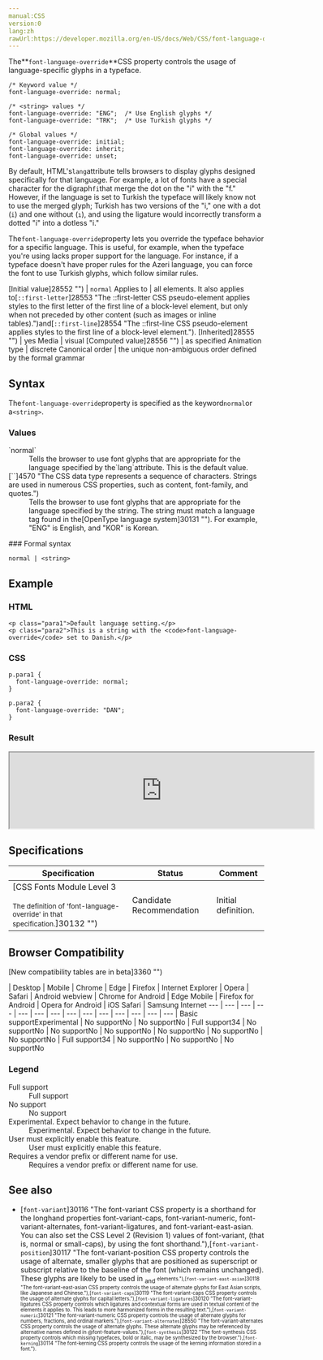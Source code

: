 ```yaml
---
manual:CSS
version:0
lang:zh
rawUrl:https://developer.mozilla.org/en-US/docs/Web/CSS/font-language-override
---
```






The**`font-language-override`**CSS property controls the usage of language-specific glyphs in a typeface.


```
/* Keyword value */
font-language-override: normal;

/* <string> values */
font-language-override: "ENG";  /* Use English glyphs */
font-language-override: "TRK";  /* Use Turkish glyphs */

/* Global values */
font-language-override: initial;
font-language-override: inherit;
font-language-override: unset;
```


By default, HTML&#39;s`lang`attribute tells browsers to display glyphs designed specifically for that language. For example, a lot of fonts have a special character for the digraph`fi`that merge the dot on the &quot;i&quot; with the &quot;f.&quot; However, if the language is set to Turkish the typeface will likely know not to use the merged glyph; Turkish has two versions of the &quot;i,&quot; one with a dot (`i`) and one without (`ı`), and using the ligature would incorrectly transform a dotted &quot;i&quot; into a dotless &quot;i.&quot;



The`font-language-override`property lets you override the typeface behavior for a specific language. This is useful, for example, when the typeface you&#39;re using lacks proper support for the language. For instance, if a typeface doesn&#39;t have proper rules for the Azeri language, you can force the font to use Turkish glyphs, which follow similar rules.


[Initial value]28552 "") | `normal` 
Applies to | all elements. It also applies to[`::first-letter`]28553 "The ::first-letter CSS pseudo-element applies styles to the first letter of the first line of a block-level element, but only when not preceded by other content (such as images or inline tables).")and[`::first-line`]28554 "The ::first-line CSS pseudo-element applies styles to the first line of a block-level element."). 
[Inherited]28555 "") | yes 
Media | visual 
[Computed value]28556 "") | as specified 
Animation type | discrete 
Canonical order | the unique non-ambiguous order defined by the formal grammar 


## Syntax<a name="Syntax"></a>


The`font-language-override`property is specified as the keyword`normal`or a`<string>`.


### Values<a name="Values"></a>
<dl><dt id=''>`normal`</dt><dd>Tells the browser to use font glyphs that are appropriate for the language specified by the`lang`attribute. This is the default value.</dd><dt id=''>[`<string>`]4570 "The <string> CSS data type represents a sequence of characters. Strings are used in numerous CSS properties, such as content, font-family, and quotes.")</dt><dd>Tells the browser to use font glyphs that are appropriate for the language specified by the string. The string must match a language tag found in the[OpenType language system]30131 ""). For example, &quot;ENG&quot; is English, and &quot;KOR&quot; is Korean.</dd></dl>
### Formal syntax<a name="Formal_syntax"></a>

```
normal | <string>
```

## Example<a name="Example"></a>

### HTML<a name="HTML"></a>

```
<p class="para1">Default language setting.</p>
<p class="para2">This is a string with the <code>font-language-override</code> set to Danish.</p>

```

### CSS<a name="CSS"></a>

```
p.para1 {
  font-language-override: normal;
}

p.para2 {
  font-language-override: "DAN";
}
```

### Result<a name="Result"></a>


<iframe src='https://mdn.mozillademos.org/en-US/docs/Web/CSS/font-language-override$samples/Example?revision=1319161' width='600' height='null'></iframe>



## Specifications<a name="Specifications"></a>

Specification | Status | Comment 
 ---  |  ---  |  ---  | 
[CSS Fonts Module Level 3<br></br><small>The definition of &#39;font-language-override&#39; in that specification.</small>]30132 "") | Candidate Recommendation | Initial definition. 


## Browser Compatibility<a name="Browser_Compatibility"></a>
[New compatibility tables are in beta<i></i>]3360 "")

 | <abbr>Desktop<i></i></abbr> | <abbr>Mobile<i></i></abbr> 
 | <abbr>Chrome<i></i></abbr> | <abbr>Edge<i></i></abbr> | <abbr>Firefox<i></i></abbr> | <abbr>Internet Explorer<i></i></abbr> | <abbr>Opera<i></i></abbr> | <abbr>Safari<i></i></abbr> | <abbr>Android webview<i></i></abbr> | <abbr>Chrome for Android<i></i></abbr> | <abbr>Edge Mobile<i></i></abbr> | <abbr>Firefox for Android<i></i></abbr> | <abbr>Opera for Android<i></i></abbr> | <abbr>iOS Safari<i></i></abbr> | <abbr>Samsung Internet<i></i></abbr> 
 ---  |  ---  |  ---  |  ---  |  ---  |  ---  |  ---  |  ---  |  ---  |  ---  |  ---  |  ---  |  ---  |  ---  | 
Basic support<abbr>Experimental<i></i></abbr> | <abbr>No support</abbr>No | <abbr>No support</abbr>No | <abbr>Full support</abbr>34 | <abbr>No support</abbr>No | <abbr>No support</abbr>No | <abbr>No support</abbr>No | <abbr>No support</abbr>No | <abbr>No support</abbr>No | <abbr>No support</abbr>No | <abbr>Full support</abbr>34 | <abbr>No support</abbr>No | <abbr>No support</abbr>No | <abbr>No support</abbr>No 


### Legend<a name="Legend"></a>
<dl><dt id=''><abbr>Full support</abbr></dt><dd>Full support</dd><dt id=''><abbr>No support</abbr></dt><dd>No support</dd><dt id=''><abbr>Experimental. Expect behavior to change in the future.<i></i></abbr></dt><dd>Experimental. Expect behavior to change in the future.</dd><dt id=''><abbr>User must explicitly enable this feature.<i></i></abbr></dt><dd>User must explicitly enable this feature.</dd><dt id=''><abbr>Requires a vendor prefix or different name for use.<i></i></abbr></dt><dd>Requires a vendor prefix or different name for use.</dd></dl>

## See also<a name="See_also"></a>

* [`font-variant`]30116 "The font-variant CSS property is a shorthand for the longhand properties font-variant-caps, font-variant-numeric, font-variant-alternates, font-variant-ligatures, and font-variant-east-asian. You can also set the CSS Level 2 (Revision 1) values of font-variant, (that is, normal or small-caps), by using the font shorthand."),[`font-variant-position`]30117 "The font-variant-position CSS property controls the usage of alternate, smaller glyphs that are positioned as superscript or subscript relative to the baseline of the font (which remains unchanged). These glyphs are likely to be used in <sub> and <sup> elements."),[`font-variant-east-asian`]30118 "The font-variant-east-asian CSS property controls the usage of alternate glyphs for East Asian scripts, like Japanese and Chinese."),[`font-variant-caps`]30119 "The font-variant-caps CSS property controls the usage of alternate glyphs for capital letters."),[`font-variant-ligatures`]30120 "The font-variant-ligatures CSS property controls which ligatures and contextual forms are used in textual content of the elements it applies to. This leads to more harmonized forms in the resulting text."),[`font-variant-numeric`]30121 "The font-variant-numeric CSS property controls the usage of alternate glyphs for numbers, fractions, and ordinal markers."),[`font-variant-alternates`]28550 "The font-variant-alternates CSS property controls the usage of alternate glyphs. These alternate glyphs may be referenced by alternative names defined in @font-feature-values."),[`font-synthesis`]30122 "The font-synthesis CSS property controls which missing typefaces, bold or italic, may be synthesized by the browser."),[`font-kerning`]30114 "The font-kerning CSS property controls the usage of the kerning information stored in a font.").



